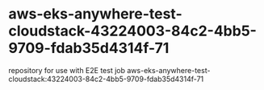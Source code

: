 # aws-eks-anywhere-test-cloudstack-43224003-84c2-4bb5-9709-fdab35d4314f-71
repository for use with E2E test job aws-eks-anywhere-test-cloudstack:43224003-84c2-4bb5-9709-fdab35d4314f-71
